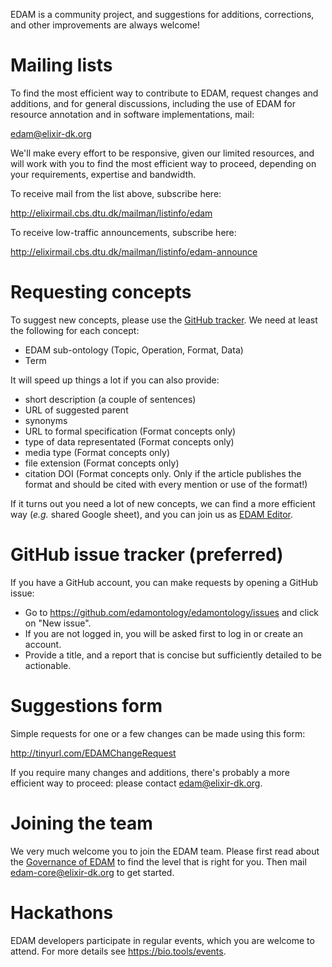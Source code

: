 EDAM is a community project, and suggestions for additions, corrections, and other improvements are always welcome! 


# <a name="mailinglists"></a>Mailing lists
To find the most efficient way to contribute to EDAM, request changes and additions, and for general discussions, including the use of EDAM for resource annotation and in software implementations, mail:

edam@elixir-dk.org

We'll make every effort to be responsive, given our limited resources, and will work with you to find the most efficient way to proceed, depending on your requirements, expertise and bandwidth.  

To receive mail from the list above, subscribe here:

http://elixirmail.cbs.dtu.dk/mailman/listinfo/edam

To receive low-traffic announcements, subscribe here:

http://elixirmail.cbs.dtu.dk/mailman/listinfo/edam-announce


# Requesting concepts
To suggest new concepts, please use the [GitHub tracker](https://github.com/edamontology/edamontology/blob/master/HOW_TO_CONTRIBUTE.md#github-issue-tracker-preferred).  We need at least the following for each concept:
- EDAM sub-ontology (Topic, Operation, Format, Data)
- Term

It will speed up things a lot if you can also provide:
- short description (a couple of sentences)
- URL of suggested parent
- synonyms
- URL to formal specification (Format concepts only)
- type of data representated (Format concepts only) 
- media type (Format concepts only)
- file extension (Format concepts only) 
- citation DOI (Format concepts only. Only if the article publishes the format and should be cited with every mention or use of the format!) 

If it turns out you need a lot of new concepts, we can find a more efficient way (_e.g._ shared Google sheet), and you can join us as [EDAM Editor](https://github.com/edamontology/edamontology#governance-of-edam).


# GitHub issue tracker (preferred)
If you have a GitHub account, you can make requests by opening a GitHub issue:
- Go to https://github.com/edamontology/edamontology/issues and click on "New issue".
- If you are not logged in, you will be asked first to log in or create an account.
- Provide a title, and a report that is concise but sufficiently detailed to be actionable.


# Suggestions form
Simple requests for one or a few changes can be made using this form:

http://tinyurl.com/EDAMChangeRequest 

If you require many changes and additions, there's probably a more efficient way to proceed: please contact edam@elixir-dk.org.


# Joining the team
We very much welcome you to join the EDAM team.  Please first read about the [Governance of EDAM](https://github.com/edamontology/edamontology#governance-of-edam) to find the level that is right for you.  Then mail edam-core@elixir-dk.org to get started. 

# Hackathons
EDAM developers participate in regular events, which you are welcome to attend.  For more details see https://bio.tools/events.